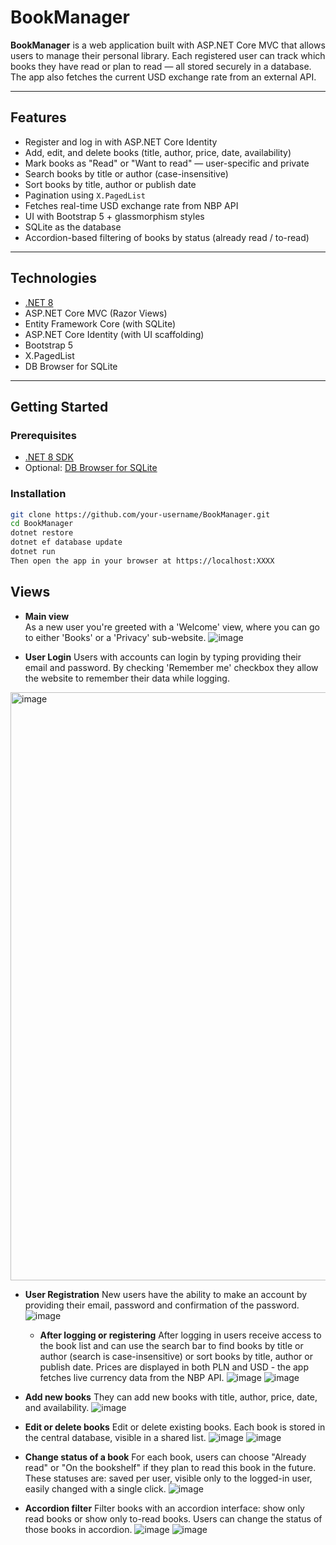 # BookManager

**BookManager** is a web application built with ASP.NET Core MVC that allows users to manage their personal library. Each registered user can track which books they have read or plan to read — all stored securely in a database. The app also fetches the current USD exchange rate from an external API.

---

## Features

- Register and log in with ASP.NET Core Identity
- Add, edit, and delete books (title, author, price, date, availability)
- Mark books as "Read" or "Want to read" — user-specific and private
- Search books by title or author (case-insensitive)
- Sort books by title, author or publish date
- Pagination using `X.PagedList`
- Fetches real-time USD exchange rate from NBP API
- UI with Bootstrap 5 + glassmorphism styles
- SQLite as the database
- Accordion-based filtering of books by status (already read / to-read)

---

## Technologies

- [.NET 8](https://dotnet.microsoft.com/)
- ASP.NET Core MVC (Razor Views)
- Entity Framework Core (with SQLite)
- ASP.NET Core Identity (with UI scaffolding)
- Bootstrap 5
- X.PagedList
- DB Browser for SQLite

---

## Getting Started

### Prerequisites

- [.NET 8 SDK](https://dotnet.microsoft.com/en-us/download)
- Optional: [DB Browser for SQLite](https://sqlitebrowser.org/)

### Installation

```bash
git clone https://github.com/your-username/BookManager.git
cd BookManager
dotnet restore
dotnet ef database update
dotnet run
Then open the app in your browser at https://localhost:XXXX 
```

## Views

- **Main view**  
    As a new user you're greeted with a 'Welcome' view, where you can go to either 'Books' or a 'Privacy' sub-website.
![image](https://github.com/user-attachments/assets/51eebce3-bec1-4676-a2df-95e9aab4b303)


- **User Login**
    Users with accounts can login by typing providing their email and password. By checking 'Remember me' checkbox they allow the website to remember their data while logging.
<img width="941" alt="image" src="https://github.com/user-attachments/assets/ec54e25f-c2fb-407f-a5fd-8126442cc629" />


- **User Registration**
    New users have the ability to make an account by providing their email, password and confirmation of the password.
![image](https://github.com/user-attachments/assets/f7246906-26ad-4ed2-8ecc-ac5f7f91c076)


  - **After logging or registering**
   After logging in users receive access to the book list and can use the search bar to find books by title or author (search is case-insensitive) or sort books by title, author or publish date. Prices are displayed in both PLN and USD - the app fetches live currency data from the NBP API.
![image](https://github.com/user-attachments/assets/d652f3ab-19d2-47a3-b4be-cde1a4b1857f)
![image](https://github.com/user-attachments/assets/7b46ec64-9ae2-4c88-907f-f70fa4bd1eda)


- **Add new books**
  They can add new books with title, author, price, date, and availability.
![image](https://github.com/user-attachments/assets/e7ae7c80-1e27-4fd4-a193-23c2010ce184)


- **Edit or delete books**
  Edit or delete existing books. Each book is stored in the central database, visible in a shared list.
![image](https://github.com/user-attachments/assets/31e78441-c73d-4ac4-9694-0f7a1c318b9e)
![image](https://github.com/user-attachments/assets/c6d50948-bb3e-4664-8cac-65cbbc1bde52)


- **Change status of a book**
  For each book, users can choose "Already read" or "On the bookshelf" if they plan to read this book in the future.
  These statuses are: saved per user, visible only to the logged-in user, easily changed with a single click.
![image](https://github.com/user-attachments/assets/9a4a82de-1db5-4672-a52d-bb0b418821e1)


- **Accordion filter**
  Filter books with an accordion interface: show only read books or show only to-read books. Users can change the status of those books in accordion.
![image](https://github.com/user-attachments/assets/781cd251-780f-4dc6-b73a-faae557a4b3f)
![image](https://github.com/user-attachments/assets/97c0beef-8de1-4c82-adc0-293e327269f3)


  









